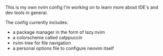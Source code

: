 This is my own nvim config I'm working on to learn more about IDE's and dev tools in general.

The config currently includes:
- a package manager in the form of lazy.nvim
- a colorscheme called catppuccin
- nvim-tree for file navigation
- a personal options file to configure neovim itself
